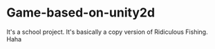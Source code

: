 # Game-based-on-unity2d
It's a school project. It's basically a copy version of Ridiculous Fishing. Haha
